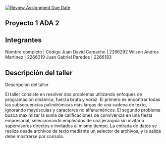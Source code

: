 [![Review Assignment Due Date](https://classroom.github.com/assets/deadline-readme-button-22041afd0340ce965d47ae6ef1cefeee28c7c493a6346c4f15d667ab976d596c.svg)](https://classroom.github.com/a/kKWtV-CB)


## Proyecto 1 ADA 2

## Integrantes

Nombre completo | Código
Juan David Camacho | 2266292
Wilson Andres Martinez | 2266319
Juan Gabriel Paredes | 2266183

## Descripción del taller

Descripción del taller

El taller consiste en resolver dos problemas utilizando enfoques de programación dinámica, fuerza bruta y voraz. El primero es encontrar todas las subsecuencias palindrómicas más largas de una cadena de texto, ignorando mayúsculas y caracteres no alfanuméricos. El segundo problema busca maximizar la suma de calificaciones de convivencia en una fiesta empresarial, seleccionando empleados de una jerarquía sin invitar a supervisores directos e invitados al mismo tiempo. La entrada de datos se realiza desde archivos de texto mediante un selector de archivos, y la salida debe mostrarse por consola.